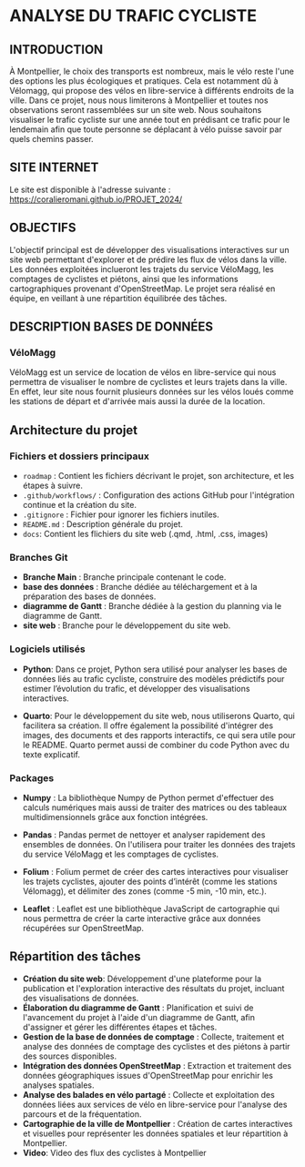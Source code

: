 # ANALYSE DU TRAFIC CYCLISTE

## INTRODUCTION
À Montpellier, le choix des transports est nombreux, mais le vélo reste l'une des options les plus écologiques et pratiques. Cela est notamment dû à Vélomagg, qui propose des vélos en libre-service à différents endroits de la ville.
Dans ce projet, nous nous limiterons à Montpellier et toutes nos observations seront rassemblées sur un site web. Nous souhaitons visualiser le trafic cycliste sur une année tout en prédisant ce trafic pour le lendemain afin que toute personne se déplacant à vélo puisse savoir par quels chemins passer.

## SITE INTERNET
Le site est disponible à l'adresse suivante :
https://coralieromani.github.io/PROJET_2024/

## OBJECTIFS 
L'objectif principal est de développer des visualisations interactives sur un site web permettant d'explorer et de prédire les flux de vélos dans la ville. Les données exploitées inclueront les trajets du service VéloMagg, les comptages de cyclistes et piétons, ainsi que les informations cartographiques provenant d'OpenStreetMap.
Le projet sera réalisé en équipe, en veillant à une répartition équilibrée des tâches. 

## DESCRIPTION BASES DE DONNÉES 
### VéloMagg
VéloMagg est un service de location de vélos en libre-service qui nous permettra de visualiser le nombre de cyclistes et leurs trajets dans la ville. En effet, leur site nous fournit plusieurs données sur les vélos loués comme les stations de départ et d'arrivée mais aussi la durée de la location.


## Architecture du projet

### Fichiers et dossiers principaux
- `roadmap` : Contient les fichiers décrivant le projet, son architecture, et les étapes à suivre.
- `.github/workflows/` : Configuration des actions GitHub pour l'intégration continue et la création du site.
- `.gitignore` : Fichier pour ignorer les fichiers inutiles.
- `README.md` : Description générale du projet.
- `docs`: Contient les flichiers du site web (.qmd, .html, .css, images)

### Branches Git
- **Branche Main** : Branche principale contenant le code.
- **base des données** : Branche dédiée au téléchargement et à la préparation des bases de données.
- **diagramme de Gantt** : Branche dédiée à la gestion du planning via le diagramme de Gantt.
- **site web** : Branche pour le développement du site web.

### Logiciels utilisés
- **Python**:
Dans ce projet, Python sera utilisé pour analyser les bases de données liés au trafic cycliste, construire des modèles prédictifs pour estimer l’évolution du trafic, et développer des visualisations interactives. 

- **Quarto**:
Pour le développement du site web, nous utiliserons Quarto, qui facilitera sa création. Il offre également la possibilité d'intégrer des images, des documents et des rapports interactifs, ce qui sera utile pour le README. Quarto permet aussi de combiner du code Python avec du texte explicatif.

### Packages
- **Numpy** :
La bibliothèque Numpy de Python permet d'effectuer des calculs numériques mais aussi de traiter des matrices ou des tableaux multidimensionnels grâce aux fonction intégrées.

- **Pandas** :
Pandas permet de nettoyer et analyser rapidement des ensembles de données. On l'utilisera pour traiter les données des trajets du service VéloMagg et les comptages de cyclistes.

- **Folium** :
Folium permet de créer des cartes interactives pour visualiser les trajets cyclistes, ajouter des points d’intérêt (comme les stations Vélomagg), et délimiter des zones (comme -5 min, -10 min, etc.).

- **Leaflet** :
Leaflet est une bibliothèque JavaScript de cartographie qui nous permettra de créer la carte interactive grâce aux données récupérées sur OpenStreetMap.

## Répartition des tâches
- **Création du site web**: Développement d'une plateforme pour la publication et l'exploration interactive des résultats du projet, incluant des visualisations de données.
- **Élaboration du diagramme de Gantt** : Planification et suivi de l'avancement du projet à l'aide d'un diagramme de Gantt, afin d'assigner et gérer les différentes étapes et tâches.
- **Gestion de la base de données de comptage** : Collecte, traitement et analyse des données de comptage des cyclistes et des piétons à partir des sources disponibles.
- **Intégration des données OpenStreetMap** : Extraction et traitement des données géographiques issues d'OpenStreetMap pour enrichir les analyses spatiales.
- **Analyse des balades en vélo partagé** : Collecte et exploitation des données liées aux services de vélo en libre-service pour l'analyse des parcours et de la fréquentation.
- **Cartographie de la ville de Montpellier** : Création de cartes interactives et visuelles pour représenter les données spatiales et leur répartition à Montpellier.
- **Video**: Video des flux des cyclistes à Montpellier
  